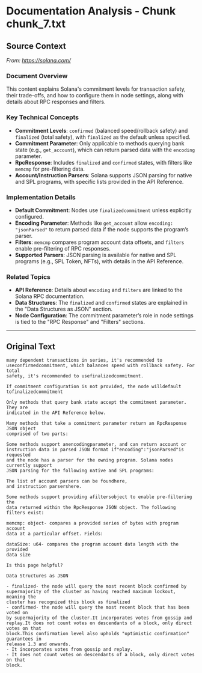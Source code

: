 # Documentation Analysis - Chunk chunk_7.txt

## Source Context
*From: https://solana.com/*

### Document Overview  
This content explains Solana's commitment levels for transaction safety, their trade-offs, and how to configure them in node settings, along with details about RPC responses and filters.  

### Key Technical Concepts  
- **Commitment Levels**: `confirmed` (balanced speed/rollback safety) and `finalized` (total safety), with `finalized` as the default unless specified.  
- **Commitment Parameter**: Only applicable to methods querying bank state (e.g., `get_account`), which can return parsed data with the `encoding` parameter.  
- **RpcResponse**: Includes `finalized` and `confirmed` states, with filters like `memcmp` for pre-filtering data.  
- **Account/Instruction Parsers**: Solana supports JSON parsing for native and SPL programs, with specific lists provided in the API Reference.  

### Implementation Details  
- **Default Commitment**: Nodes use `finalizedcommitment` unless explicitly configured.  
- **Encoding Parameter**: Methods like `get_account` allow `encoding: "jsonParsed"` to return parsed data if the node supports the program’s parser.  
- **Filters**: `memcmp` compares program account data offsets, and `filters` enable pre-filtering of RPC responses.  
- **Supported Parsers**: JSON parsing is available for native and SPL programs (e.g., SPL Token, NFTs), with details in the API Reference.  

### Related Topics  
- **API Reference**: Details about `encoding` and `filters` are linked to the Solana RPC documentation.  
- **Data Structures**: The `finalized` and `confirmed` states are explained in the "Data Structures as JSON" section.  
- **Node Configuration**: The commitment parameter’s role in node settings is tied to the "RPC Response" and "Filters" sections.

---

## Original Text
```
many dependent transactions in series, it's recommended to useconfirmedcommitment, which balances speed with rollback safety. For total
safety, it's recommended to usefinalizedcommitment.

If commitment configuration is not provided, the node willdefault tofinalizedcommitment

Only methods that query bank state accept the commitment parameter. They are
indicated in the API Reference below.

Many methods that take a commitment parameter return an RpcResponse JSON object
comprised of two parts:

Some methods support anencodingparameter, and can return account or
instruction data in parsed JSON format if"encoding":"jsonParsed"is requested
and the node has a parser for the owning program. Solana nodes currently support
JSON parsing for the following native and SPL programs:

The list of account parsers can be foundhere,
and instruction parsershere.

Some methods support providing afiltersobject to enable pre-filtering the
data returned within the RpcResponse JSON object. The following filters exist:

memcmp: object- compares a provided series of bytes with program account
data at a particular offset. Fields:

dataSize: u64- compares the program account data length with the provided
data size

Is this page helpful?

Data Structures as JSON

- finalized- the node will query the most recent block confirmed by
supermajority of the cluster as having reached maximum lockout, meaning the
cluster has recognized this block as finalized
- confirmed- the node will query the most recent block that has been voted on
by supermajority of the cluster.It incorporates votes from gossip and replay.It does not count votes on descendants of a block, only direct votes on that
block.This confirmation level also upholds "optimistic confirmation" guarantees in
release 1.3 and onwards.
- It incorporates votes from gossip and replay.
- It does not count votes on descendants of a block, only direct votes on that
block.
```